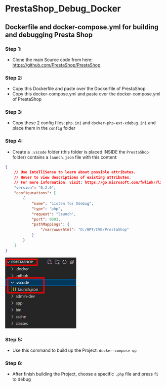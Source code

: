 # PrestaShop_Debug_Docker
## Dockerfile and docker-compose.yml for building and debugging Presta Shop
### Step 1:
- Clone the main Source code from here: https://github.com/PrestaShop/PrestaShop
### Step 2:
- Copy this Dockerfile and paste over the Dockerfile of PrestaShop
- Copy this docker-compose.yml and paste over the docker-compose.yml of PrestaShop

### Step 3:
- Copy these 2 config files: `php.ini` and `docker-php-ext-xdebug.ini` and place them in the `config` folder

### Step 4:
- Create a `.vscode` folder (this folder is placed INSIDE the `PrestaShop` folder) contains a `launch.json` file with this content:
```json
{
    // Use IntelliSense to learn about possible attributes.
    // Hover to view descriptions of existing attributes.
    // For more information, visit: https://go.microsoft.com/fwlink/?linkid=830387
    "version": "0.2.0",
    "configurations": [
        {
            "name": "Listen for Xdebug",
            "type": "php",
            "request": "launch",
            "port": 9003,
            "pathMappings": {
                "/var/www/html": "D:/HPT/CVE/PrestaShop"
            }
        }
    ]
}

```
![alt text](https://raw.githubusercontent.com/khoiminhvo32/PrestaShop_Debug_Docker/main/vscodePic/Screenshot_1.png)
### Step 5:
- Use this command to build up the Project: `docker-compose up`

### Step 6:
- After finish building the Project, choose a specific `.php` file and press `f5` to debug
